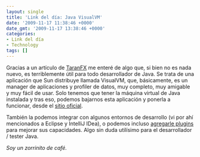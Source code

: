 ```yaml
---
layout: single
title: 'Link del día: Java VisualVM'
date: '2009-11-17 11:38:46 +0000'
date_gmt: '2009-11-17 13:38:46 +0000'
categories:
- Link del día
- Technology
tags: []
---
```


Gracias a un artículo de [TaranFX](http://www.taranfx.com/blog/java-visualvm) me enteré de algo que, si bien no es nada nuevo, es terriblemente útil para todo desarrollador de Java. Se trata de una aplicación que Sun distribuye llamada VisualVM, que, básicamente, es un manager de aplicaciones y profiler de datos, muy completo, muy amigable y muy fácil de usar. Solo tenemos que tener la máquina virtual de Java instalada y tras eso, podemos bajarnos esta aplicación y ponerla a funcionar, desde el [sitio oficial](https://visualvm.dev.java.net/).

También la podemos integrar con algunos entornos de desarrollo (vi por ahí mencionados a Eclipse y IntelliJ IDea), o podemos incluso [agregarle plugins](https://visualvm.dev.java.net/plugins.html) para mejorar sus capacidades. Algo sin duda utilísimo para el desarrollador / tester Java.

_Soy un zorrinito de café._

